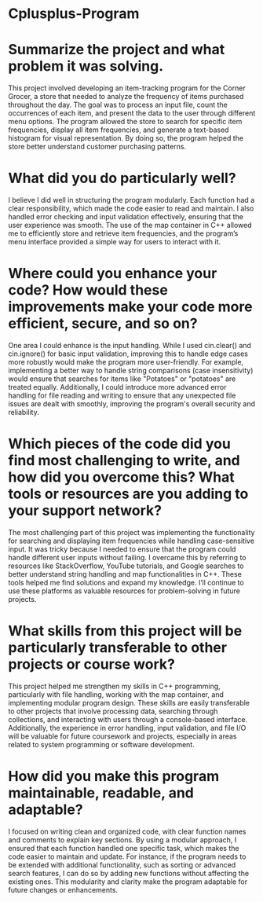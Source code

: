# Cplusplus-Program

# Summarize the project and what problem it was solving.
This project involved developing an item-tracking program for the Corner Grocer, a store that needed to analyze the frequency of items purchased throughout the day. The goal was to process an input file, count the occurrences of each item, and present the data to the user through different menu options. The program allowed the store to search for specific item frequencies, display all item frequencies, and generate a text-based histogram for visual representation. By doing so, the program helped the store better understand customer purchasing patterns.

# What did you do particularly well?
I believe I did well in structuring the program modularly. Each function had a clear responsibility, which made the code easier to read and maintain. I also handled error checking and input validation effectively, ensuring that the user experience was smooth. The use of the map container in C++ allowed me to efficiently store and retrieve item frequencies, and the program’s menu interface provided a simple way for users to interact with it.

# Where could you enhance your code? How would these improvements make your code more efficient, secure, and so on?
One area I could enhance is the input handling. While I used cin.clear() and cin.ignore() for basic input validation, improving this to handle edge cases more robustly would make the program more user-friendly. For example, implementing a better way to handle string comparisons (case insensitivity) would ensure that searches for items like "Potatoes" or "potatoes" are treated equally. Additionally, I could introduce more advanced error handling for file reading and writing to ensure that any unexpected file issues are dealt with smoothly, improving the program's overall security and reliability.

# Which pieces of the code did you find most challenging to write, and how did you overcome this? What tools or resources are you adding to your support network?
The most challenging part of this project was implementing the functionality for searching and displaying item frequencies while handling case-sensitive input. It was tricky because I needed to ensure that the program could handle different user inputs without failing. I overcame this by referring to resources like StackOverflow, YouTube tutorials, and Google searches to better understand string handling and map functionalities in C++. These tools helped me find solutions and expand my knowledge. I’ll continue to use these platforms as valuable resources for problem-solving in future projects.

# What skills from this project will be particularly transferable to other projects or course work?
This project helped me strengthen my skills in C++ programming, particularly with file handling, working with the map container, and implementing modular program design. These skills are easily transferable to other projects that involve processing data, searching through collections, and interacting with users through a console-based interface. Additionally, the experience in error handling, input validation, and file I/O will be valuable for future coursework and projects, especially in areas related to system programming or software development.

# How did you make this program maintainable, readable, and adaptable?
I focused on writing clean and organized code, with clear function names and comments to explain key sections. By using a modular approach, I ensured that each function handled one specific task, which makes the code easier to maintain and update. For instance, if the program needs to be extended with additional functionality, such as sorting or advanced search features, I can do so by adding new functions without affecting the existing ones. This modularity and clarity make the program adaptable for future changes or enhancements.

